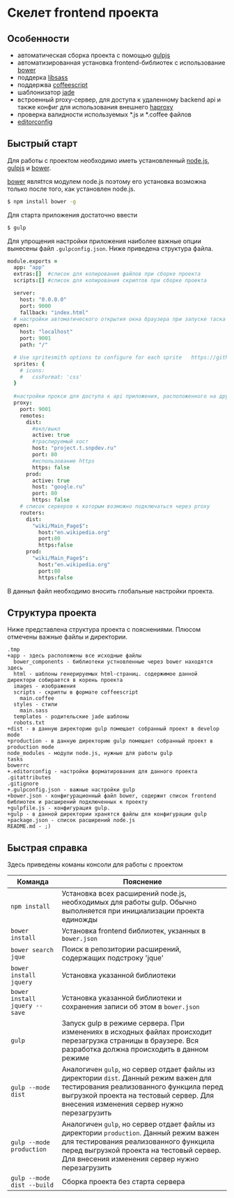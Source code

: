 # Скелет frontend проекта

## Особенности

* автоматическая сборка проекта с помощью [gulpjs](http://gulpjs.com/)
* автоматизированная установка frontend-библиотек с использование [bower](http://bower.io/)
* поддерка [libsass](http://sass-lang.com/libsass)
* поддержва [coffeescript](http://coffeescript.org/)
* шаблонизатор [jade](http://jade-lang.com/)
* встроенный proxy-сервер, для доступа к удаленному backend api и также конфиг для использования внешнего [haproxy](http://www.haproxy.org/)
* проверка валидности  используемых *.js и *.coffee файлов
* [editorconfig](http://editorconfig.org/)


## Быстрый старт

Для работы с проектом необходимо иметь установленный [node.js](http://nodejs.org/), [gulpjs](http://gulpjs.com/) и [bower](http://bower.io/).

[bower](http://bower.io/) являtтся модулем node.js поэтому его установка возможна только после того, как установлен node.js.

```bash
$ npm install bower -g
```
Для старта приложения достаточно ввести
```bash
$ gulp
```


Для упрощения настройки приложения наиболее важные опции вынесены файл `.gulpconfig.json`. Ниже приведена структура файла.

```coffeescript
module.exports =
  app: "app"
  extras:[]  #список для копирования файлов при сборке проекта
  scripts:[] #список для копирования скриптов при сборке проекта

  server:
    host: "0.0.0.0"
    port: 9000
    fallback: "index.html"
  # настройки автоматического открытия окна браузера при запуске таска
  open: 
    host: "localhost"
    port: 9001
    path: "/"

  # Use spritesmith options to configure for each sprite   https://github.com/twolfson/gulp.spritesmith#documentation
  sprites: {
    # icons:
    #   cssFormat: 'css'
  }
  
  #настройки прокси для доступа к api приложения, расположенного на другом хосте
  proxy:  
    port: 9001
    remotes:
      dist:
        #вкл/выкл
        active: true                
        #траслируемый хост
        host: "project.t.snpdev.ru" 
        port: 80
        #использование https
        https: false                
      prod:
        active: true
        host: "google.ru"
        port: 80
        https: false
    # список серверов к которым возможно подключаться через proxy
    routers:
      dist:
        "wiki/Main_Page$":
          host:"en.wikipedia.org"
          port:80
          https:false
      prod:
        "wiki/Main_Page$":
          host:"en.wikipedia.org"
          port:80
          https:false
```

В данныл файл необходимо вносить глобальные настройки проекта.

## Структура проекта

Ниже представлена структура проекта с пояснениями. Плюсом отмечены важные файлы и директории.

```
.tmp
+app - здесь расположены все исходные файлы
  bower_components - библиотеки устновленные через bower находятся здесь
  html - шаблоны генерируемых html-страниц. содержимое данной директори собирается в корень проекта
  images - изображения
  scripts - скрипты в формате coffeescript
  	main.coffee
  styles - стили
  	main.sass
  templates - родительские jade шаблоны 
  robots.txt  
+dist - в данную директорию gulp помещает собранный проект в develop mode
+production - в данную директорию gulp помещает собранный проект в production mode
node_modules - модули node.js, нужные для работы gulp
tasks
bowerrc
+.editorconfig - настройки форматирования для данного проекта
.gitattributes
.gitignore
+.gulpconfig.json - важные настройки gulp
+bower.json - конфигурационный файл bower, содержит список frontend библиотек и расширений подключенных к проекту
+gulpfile.js - конфигурация gulp.
+gulp - в данной директории хранятся файлы для конфигурации gulp
+package.json - список расширений node.js
README.md - ;)
```

## Быстрая справка

Здесь приведены команы консоли для работы с проектом


Команда | Пояснение
------- | ---------
`npm install` | Установка всех расширений node.js, необходимых для работы gulp.  Обычно выполняется при инициализации проекта единожды
`bower install` | Установка frontend библиотек, укзанных в `bower.json`
`bower search jque` | Поиск в репозитории расширений, содержащих подстроку 'jque'
`bower install jquery` | Установка указанной библиотеки
`bower install jquery --save` | Установка указанной библиотеки и сохранения записи об этом в `bower.json`
`gulp` | Запуск gulp в режиме сервера. При изменениях в исходных файлах происходит перезагрузка страницы в браузере. Вся разработка должна происходить в данном режиме
`gulp --mode dist` | Аналогичен `gulp`, но сервер отдает файлы из директории `dist`. Данный режим важен для тестирования реализованного функцила перед выгрузкой проекта на тестовый сервер. Для внесения изменения сервер нужно перезагрузить
`gulp --mode production` | Аналогичен `gulp`, но сервер отдает файлы из директории `production`. Данный режим важен для тестирования реализованного функцила перед выгрузкой проекта на тестовый сервер. Для внесения изменения сервер нужно перезагрузить
`gulp --mode dist --build` | Сборка проекта без старта сервера
